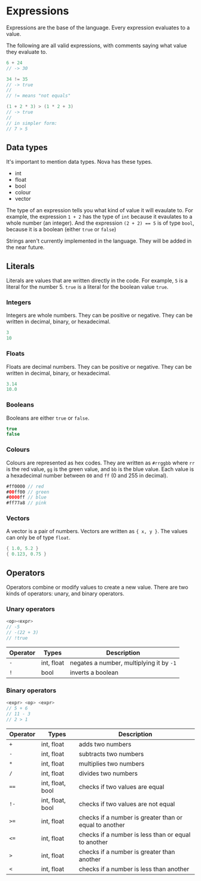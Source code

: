 # Expressions

Expressions are the base of the language. Every expression evaluates to a value.

The following are all valid expressions, with comments saying what value they evaluate to.

```swift
6 + 24
// -> 30

34 != 35
// -> true
//
// != means "not equals"

(1 + 2 * 3) > (1 * 2 + 3)
// -> true
//
// in simpler form:
// 7 > 5
```

## Data types

It's important to mention data types. Nova has these types.

-   int
-   float
-   bool
-   colour
-   vector

The type of an expression tells you what kind of value it will evaulate to. For example, the expression `1 + 2` has the type of `int` because it evaulates to a whole number (an integer). And the expression `(2 + 2) == 5` is of type `bool`, because it is a boolean (either `true` or `false`)

Strings aren't currently implemented in the language. They will be added in the near future.

## Literals

Literals are values that are written directly in the code. For example, `5` is a literal for the number 5. `true` is a literal for the boolean value `true`.

### Integers

Integers are whole numbers. They can be positive or negative. They can be written in decimal, binary, or hexadecimal.

```swift
3
10
```

### Floats

Floats are decimal numbers. They can be positive or negative. They can be written in decimal, binary, or hexadecimal.

```swift
3.14
10.0
```

### Booleans

Booleans are either `true` or `false`.

```swift
true
false
```

### Colours

Colours are represented as hex codes. They are written as `#rrggbb` where `rr` is the red value, `gg` is the green value, and `bb` is the blue value. Each value is a hexadecimal number between `00` and `ff` (0 and 255 in decimal).

```swift
#ff0000 // red
#00ff00 // green
#0000ff // blue
#ff77a8 // pink
```

### Vectors

A vector is a pair of numbers. Vectors are written as `{ x, y }`. The values can only be of type `float`.

```swift
{ 1.0, 5.2 }
{ 0.123, 0.75 }
```

## Operators

Operators combine or modify values to create a new value. There are two kinds of operators: unary, and binary operators.

### Unary operators

```swift
<op><expr>
// -5
// -(22 + 3)
// !true
```

| Operator | Types      | Description                              |
| -------- | ---------- | ---------------------------------------- |
| `-`      | int, float | negates a number, multiplying it by `-1` |
| `!`      | bool       | inverts a boolean                        |

### Binary operators

```swift
<expr> <op> <expr>
// 5 + 6
// 11 - 3
// 2 > 1
```

| Operator | Types            | Description                                            |
| -------- | ---------------- | ------------------------------------------------------ |
| `+`      | int, float       | adds two numbers                                       |
| `-`      | int, float       | subtracts two numbers                                  |
| `*`      | int, float       | multiplies two numbers                                 |
| `/`      | int, float       | divides two numbers                                    |
| `==`     | int, float, bool | checks if two values are equal                         |
| `!-`     | int, float, bool | checks if two values are not equal                     |
| `>=`     | int, float       | checks if a number is greater than or equal to another |
| `<=`     | int, float       | checks if a number is less than or equal to another    |
| `>`      | int, float       | checks if a number is greater than another             |
| `<`      | int, float       | checks if a number is less than another                |
